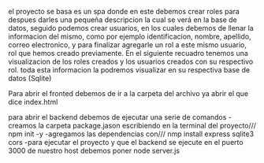 el proyecto se basa es un spa donde en este debemos crear roles para despues darles una pequeña descripcion la cual se verá en la base de datos, seguido podemos crear usuarios, en los cuales debemos de llenar la informacion del mismo, 
como por ejemplo identificacion, nombre, apellido, correo electronico, y para finalizar agregarle un rol a este mismo usuario, rol que hemos creado previamente. En el siguiente recuadro tenemos una visualizacion de los roles creados y
los usuarios creados con su respectivo rol. toda esta informacion la podremos visualizar en su respectiva base de datos (Sqlite) 


Para abrir el fronted debemos de ir a la carpeta del archivo ya abrir el que dice index.html

para abrir el backend debemos de ejecutar una serie de comandos 
-creamos la carpeta package.jason escribiendo en la terminal del proyecto/// 
npm init -y
-agregamos las dependencias con///
nmp install express sqlite3 cors 
-para ejecutar el proyecto y que el backend se ejecute en el puerto 3000 de nuestro host debemos poner 
node server.js
